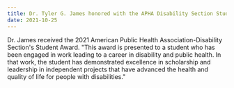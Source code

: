 ```yaml
---
title: Dr. Tyler G. James honored with the APHA Disability Section Student Award
date: 2021-10-25
---
```


<!--more-->

Dr. James received the 2021 American Public Health Association-Disability Section's Student Award. "This award is presented to a student who has been engaged in work leading to a career in disability and public health. In that work, the student has demonstrated excellence in scholarship and leadership in independent projects that have advanced the health and quality of life for people with disabilities."
